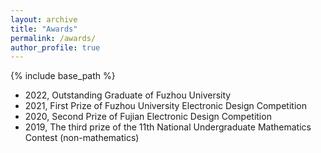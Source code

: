 ```yaml
---
layout: archive
title: "Awards"
permalink: /awards/
author_profile: true
---
```


{% include base_path %}

- 2022, Outstanding Graduate of Fuzhou University
- 2021, First Prize of Fuzhou University Electronic Design Competition
- 2020, Second Prize of Fujian Electronic Design Competition
- 2019, The third prize of the 11th National Undergraduate Mathematics Contest (non-mathematics)